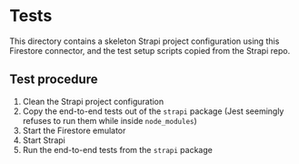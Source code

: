 # Tests

This directory contains a skeleton Strapi project configuration using this Firestore connector, and the test setup scripts copied from the Strapi repo.

## Test procedure

1. Clean the Strapi project configuration
2. Copy the end-to-end tests out of the `strapi` package (Jest seemingly refuses to run them while inside `node_modules`)
3. Start the Firestore emulator
4. Start Strapi
5. Run the end-to-end tests from the `strapi` package
